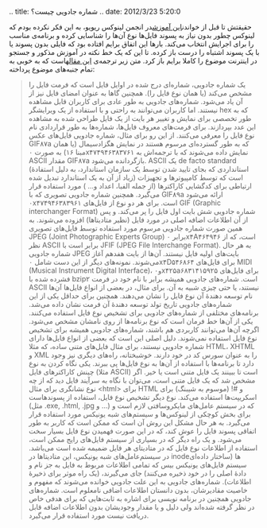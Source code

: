 .. title: شماره جادویی چیست؟ .. date: 2012/3/23 5:20:0

حقیقتش تا قبل از خواندن[این
آموزش](http://community.linuxreview.ir/thread-101.html "اسکریپت نویسی با بش در لینوکس")در
انجمن لینوکس ریویو‌، به این فکر نکرده بودم که لینوکس چطور بدون نیاز به
پسوند فایل‌ها نوع آن‌ها را شناسایی کرده و برنامه‌ی مناسب را برای اجرایش
انتخاب می‌کند‌. بار‌ها این اتفاق برایم افتاده بود که فایلی بدون پسوند یا
با یک پسوند اشتباه را درست باز کرده‌. تا این که یک خط نکته در آموزش
مذکور و جستجو در اینترنت موضوع را کاملا برایم باز کرد‌. متن زیر ترجمه‌ی
[این
مقاله](http://www.linfo.org/magic_number.html "magic number in linfo")است
که به خوبی به تمام جنبه‌های موضوع پرداخته‌:

> یک شماره جادویی‌، شماره‌ای درج شده در اوایل فایل است که فرمت فایل را
> مشخص می‌کند (یا‌‌ همان نوع فایل را‌). همچنین گا‌ها به عنوان امضای فایل
> نیز از آن یاد می‌شود‌. شماره‌های جادویی به طور عادی برای کاربران قابل
> مشاهده نیستند‌. اما کاربران می‌توانند به راحتی و با استفاده از یک
> ویرایشگر hex که به طور تخصصی برای نمایش و تغییر هر بایت از یک فایل
> طراحی شده به مشاهده این عدد بپردازند‌. برای فرمت‌های معروف فایل‌ها‌،
> شماره‌ها به طور قراردادی نام نوع فایل را معرفی می‌کنند‌. از این رو
> برای مثال‌، شماره جادویی فایل‌های عکس GIF۸۷a که به طور گسترده‌ای مرسوم
> هستند در نمایش هگزادسیمال (یا‌‌ همان مبنا ۱۶) به صورت ۰x۴۷۴۹۴۶۳۸۳۷۶۱
> نمایش داده می‌شوند که با ترجمه‌اش به ASCII مقدار GIF۸۷a بازگردانده
> می‌شود‌. ASCII یک de facto standard (‌استانداردی که بجای تایید شدن
> توسط یک سازمان استاندارد‌، به دلیل استفادهٔ زیاد از آن به یک استاندارد
> تبدیل شده‌) است که توسط کامپیوتر‌ها و تجهیزات ارتباطی برای کدگشایی
> کاراکتر‌ها (‌از جمله الفبا‌، اعداد و... ‌) مورد استفاده قرار می‌گیرد‌.
> همچنین شماره جادویی تصویری که با GIF۸۹a ارائه می‌شود ۰x۴۷۴۹۴۶۳۸۳۹۶۱
> است‌. برای هر دو نوع از فایل‌های GIF (Graphic interchanger Format)‎
> شماره جادویی شش بایت اول فایل را پر می‌کند‌. و پس از آن اطلاعات اضافه
> اصلی در مورد فایل (‌نظیر متادیتا‌ها‌) افزوده می‌شوند‌. به همین صورت
> شماره جادویی مرسوم مورد استفاده توسط فایل‌های تصویری JPEG (Joint
> Photographic Experts Group) برابر ۰x۴A۴۶۴۹۴۶ است‌، که از نظر ASCII
> برابر است با JFIF (JPEG File Interchange Format)‎. به هر حال شماره
> جادویی JPEG بایت‌های اولیه فایل نیستند‌. آن‌ها از بایت هفدهم آغاز
> می‌شوند‌. نمونه‌های دیگر از این دست شامل ۰x۴D۵۴۶۸۶۴ برای فایل‌های MIDI
> (Musical Instrument Digital Interface)‎، و۰x۴۲۵a۶۸۳۱۴۱۵۹۲۵ برای
> فایل‌های فشرده شده با bzip۲ است‌. شماره‌های جادویی همیشه برابر با نام
> خود در فرمت ASCII نیستند‌، یا حتی چیزی شبیه به آن‌. برای مثال‌، در
> بعضی از انواع فایل‌ها آن‌ها نام توسعه دهندهٔ آن نوع فایل را نشان
> می‌دهند‌. همچنین برای حداقل یکی از این شماره‌های جادویی تاریخ تولد
> توسعه دهندهٔ آن فرمت نشان داده می‌شد. برنامه‌های مختلفی از شماره‌های
> جادویی برای تشخیص نوع فایل استفاده می‌کنند‌. یکی از آن‌ها خط فرمان است
> که نوع برنامه‌ها از روی نامشان مشخص می‌شود‌. اگرچه آن‌ها می‌توانند
> کاربردی هم باشند‌، شماره‌های جادویی همیشه برای تشخیص نوع فایل استفاده
> نمی‌شوند‌. دلیل اصلی این است که بعضی از انواع فایل‌ها دارای شماره
> جادویی نیستند‌، برای مثال فایل‌های متنی ساده‌، که مثلا HTML، XHTML و
> XML را به عنوان سورس کد در خود دارند‌. خوشبختانه‌، راه‌های دیگری نیز
> وجود دارد تا برنامه‌ها با استفاده از آن‌ها به نوع فایل‌ها پی ببرند‌.
> یکی نگاه کردن به نوع چینش کاراکتر‌های فایل (‌مثلا ASCII) است‌ تا
> ببینند یک فایل متنی است یا خیر‌. اگر مشخص شد که یک فایل متنی است‌،
> می‌توان با نگاه به سرآیند فایل دید که از چه نوع نشانگری برای مثال
> \<html\> برای HTML و \#! (موسوم به شیبنگ) برای اسکریپت‌ها استفاده
> می‌کند‌. نوع دیگر تشخیص نوع فایل‌، استفاده از پسوند‌هاست‌ (‌مثل ‎.exe,
> ‎.html, .‎jpg و ...) که در سیستم عامل‌های مایکروسافتی لازم است و برای
> بخش کوچکی از لینوکس‌ها و سیستم‌های شبه یونیکس مورد استفاده قرار
> می‌گیرد‌. به هر حال مشکل این روش آن است که ممکن است که کاربر به طور
> اتفاقی پسوند فایل را عوش کند‌، که در این صورت فهمیدن نوع فایل بسیار
> سخت می‌شود‌. و یک راه دیگر که در بسیاری از سیستم فایل‌های رایج ممکن
> است‌، استفاده از اطلاعات نوع فایل که در متادیتای هر فایل ضمیمه شده است
> می‌باشد‌. در سیستم‌عامل‌های شبه یونیکس‌، این متادیتا‌ها در inode‌ها
> (‌ساختار داده‌ای سیستم فایل‌های یونیکس بیس که تمامی اطلاعات مربوط به
> فایل به جز نام و دادهٔ اصلی را در خود ذخیره می‌کنند‌) جای می‌گیرند‌،
> (‌یک راه موثر برای ذخیرهٔ اطلاعات‌). شماره‌های جادویی به این علت
> جادویی خوانده می‌شوند که مفهوم و خاصیت مقادیرشان‌، بدون دانستان
> اطلاعات اضافی نامعلوم است‌. شماره‌های جادویی همچنین در برنامه نویسی
> برای اشاره به ثابت‌هایی که برای هدفی خاص در نظر گرفته شده‌اند ولی دلیل
> و یا مقدار وجودیشان بدون اطلاعات اضافه قابل دریافت نیست مورد استفاده
> قرار می‌گیرد‌.
